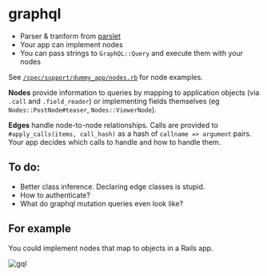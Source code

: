# graphql

- Parser & tranform from [parslet](http://kschiess.github.io/parslet/)
- Your app can implement nodes
- You can pass strings to `GraphQL::Query` and execute them with your nodes

See [`/spec/support/dummy_app/nodes.rb`](https://github.com/rmosolgo/graphql/blob/master/spec/support/nodes.rb) for node examples.

__Nodes__ provide information to queries by mapping to application objects (via `.call` and `.field_reader`) or implementing fields themselves (eg `Nodes::PostNode#teaser`, `Nodes::ViewerNode`).

__Edges__ handle node-to-node relationships. Calls are provided to `#apply_calls(items, call_hash)` as a hash of `callname => argument` pairs. Your app decides which calls to handle and how to handle them.


## To do:

- Better class inference. Declaring edge classes is stupid.
- How to authenticate?
- What do graphql mutation queries even look like?

## For example

You could implement nodes that map to objects in a Rails app.

![gql](https://cloud.githubusercontent.com/assets/2231765/6055402/58ea2efc-acb3-11e4-95ea-0a22af9737d3.gif)
